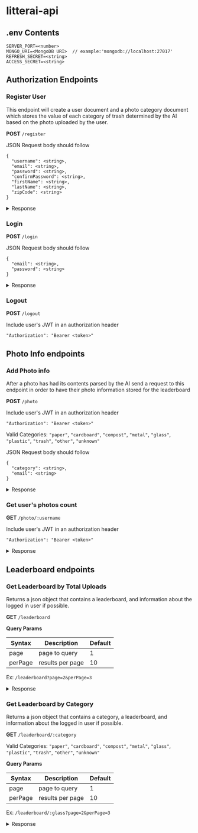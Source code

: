 # litterai-api

## .env Contents

```
SERVER_PORT=<number>
MONGO_URI=<MongoDB URI>  // example:'mongodb://localhost:27017'
REFRESH_SECRET=<string>
ACCESS_SECRET=<string>

```

## Authorization Endpoints

### Register User

This endpoint will create a user document and a photo category document which
stores the value of each category of trash determined by the AI based on the photo uploaded by the user.

**POST** `/register`

JSON Request body should follow

```
{
  "username": <string>,
  "email": <string>,
  "password": <string>,
  "confirmPassword": <string>,
  "firstName": <string>,
  "lastName": <string>,
  "zipCode": <string>
}
```

<details>
<summary>Response</summary>

```
{
  "user": {
    "userId": <string>,
    "username": <string>,
    "displayUsername": <string>,
    "firstName": <string>,
    "lastName": <string>,
    "zipCode": <string>,
  }
  "token": <string>
}
```

</details>

### Login

**POST** `/login`

JSON Request body should follow

```
{
  "email": <string>,
  "password": <string>
}
```

<details>
<summary>Response</summary>

```
{
  "user": {
    "_id": <string>,
    "username": <string>,
    "displayUsername": <string>,
    "firstName": <string>,
    "lastName": <string>,
    "zipCode": <string>,
  }
  "token": <string>
}
```

</details>

### Logout

**POST** `/logout`

Include user's JWT in an authorization header

```
"Authorization": "Bearer <token>"
```

## Photo Info endpoints

### Add Photo info

After a photo has had its contents parsed by the AI send a request to this endpoint in order to have their photo information stored for the leaderboard

**POST** `/photo`

Include user's JWT in an authorization header

```
"Authorization": "Bearer <token>"
```

Valid Categories: `"paper"`, `"cardboard"`, `"compost"`, `"metal"`, `"glass"`, `"plastic"`, `"trash"`, `"other"`, `"unknown"`

JSON Request body should follow

```
{
  "category": <string>,
  "email": <string>
}
```

<details>
<summary>Response</summary>

```
{
  "username": <string>,
  "category": <string>,
  "categoryUploads": <number>,
  "totalUploads": <number>,
}
```

</details>

### Get user's photos count

**GET** `/photo/:username`

Include user's JWT in an authorization header

```
"Authorization": "Bearer <token>"
```

<details>
<summary>Response</summary>

```
{
    "_id": <string>,
    "userId": <string>,
    "username": <string>,
    "displayUsername": <string>,
    "pictureData": {
        "paper": <number>,
        "cardboard": <number>,
        "compost": <number>,
        "metal": <number>,
        "glass": <number>,
        "plastic": <number>,
        "trash": <number>,
        "other": <number>,
        "unknown": <number>,
    },
    "totalUploads": <number>
}
```

</details>

## Leaderboard endpoints

### Get Leaderboard by Total Uploads

Returns a json object that contains a leaderboard, and information about the logged in user if possible.

**GET** `/leaderboard`

**Query Params**

| Syntax  | Description      | Default |
| ------- | ---------------- | ------- |
| page    | page to query    | 1       |
| perPage | results per page | 10      |

Ex: `/leaderboard?page=2&perPage=3`

<details>
<summary>Response</summary>

When `userRank` is `null` a user is not logged in

When `userRank` is `-1` the logged in user has not uploaded a photo of selected category

```
{
    "category": <string>,
    "totalEntries": <number>,
    "username": <string>,
    "userRank": <number>,
    "userItemCount": <number>
    "leaderboard": [
        {
            "username": <string>,
            "itemCount": <number>
            "rank": <number>
        }
        // ...
    ]
}
```

</details>

### Get Leaderboard by Category

Returns a json object that contains a category, a leaderboard, and information about the logged in user if possible.

**GET** `/leaderboard/:category`

Valid Categories: `"paper"`, `"cardboard"`, `"compost"`, `"metal"`, `"glass"`, `"plastic"`, `"trash"`, `"other"`, `"unknown"`

**Query Params**

| Syntax  | Description      | Default |
| ------- | ---------------- | ------- |
| page    | page to query    | 1       |
| perPage | results per page | 10      |

Ex: `/leaderboard/:glass?page=2&perPage=3`

<details>
<summary>Response</summary>

When `userRank` is `null` a user is not logged in

When `userRank` is `-1` the logged in user has not uploaded a photo of selected category

```
{
    "category": <string>,
    "totalEntries": <number>,
    "username": <string>,
    "userRank": <number>,
    "userItemCount": <number>
    "leaderboard": [
        {
            "username": <string>,
            "itemCount": <number>
            "rank": <number>
        }
        // ...
    ]
}
```

</details>
